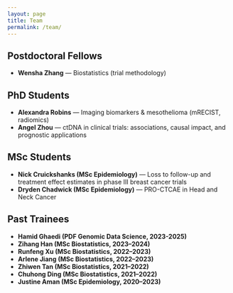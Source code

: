 ```yaml
---
layout: page
title: Team
permalink: /team/
---
```


## Postdoctoral Fellows
- **Wensha Zhang** — Biostatistics (trial methodology) 

## PhD Students
- **Alexandra Robins** — Imaging biomarkers & mesothelioma (mRECIST, radiomics)
- **Angel Zhou** — ctDNA in clinical trials: associations, causal impact, and prognostic applications

## MSc Students
- **Nick Cruickshanks (MSc Epidemiology)** — Loss to follow-up and treatment effect estimates in phase III breast cancer trials
-  **Dryden Chadwick (MSc Epidemiology)** — PRO-CTCAE in Head and Neck Cancer

## Past Trainees

- **Hamid Ghaedi (PDF Genomic Data Science, 2023-2025)**
- **Zihang Han (MSc Biostatistics, 2023–2024)**  
- **Runfeng Xu (MSc Biostatistics, 2022–2023)**  
- **Arlene Jiang (MSc Biostatistics, 2022–2023)**  
- **Zhiwen Tan (MSc Biostatistics, 2021–2022)**  
- **Chuhong Ding (MSc Biostatistics, 2021–2022)**  
- **Justine Aman (MSc Epidemiology, 2020–2023)**  
